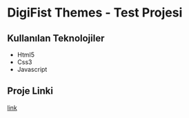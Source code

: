 # DigiFist Themes - Test Projesi

## Kullanılan Teknolojiler
- Html5
- Css3
- Javascript

## Proje Linki
[link](https://github.com/gul-gunel/DigiFistBV-test)

